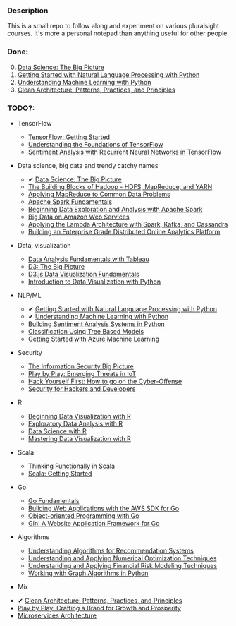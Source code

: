 
### Description

This is a small repo to follow along and experiment on various pluralsight courses. It's more a personal notepad than anything useful for other people.

### Done:

0. [Data Science: The Big Picture](https://app.pluralsight.com/library/courses/data-science-big-picture/table-of-contents)
1. [Getting Started with Natural Language Processing with Python](https://app.pluralsight.com/library/courses/python-natural-language-processing/table-of-contents)
2. [Understanding Machine Learning with Python](https://app.pluralsight.com/library/courses/python-understanding-machine-learning/table-of-contents)
3. [Clean Architecture: Patterns, Practices, and Principles](https://app.pluralsight.com/library/courses/clean-architecture-patterns-practices-principles/table-of-contents)


### TODO?:

* TensorFlow
  - [TensorFlow: Getting Started](https://app.pluralsight.com/library/courses/tensorflow-getting-started/table-of-contents)
  - [Understanding the Foundations of TensorFlow](https://app.pluralsight.com/library/courses/tensorflow-understanding-foundations/table-of-contents)
  - [Sentiment Analysis with Recurrent Neural Networks in TensorFlow](https://app.pluralsight.com/library/courses/tensorflow-sentiment-analysis-recurrent-neural-networks/table-of-contents)


* Data science, big data and trendy catchy names
  - &#10004;
 [Data Science: The Big Picture](https://app.pluralsight.com/library/courses/data-science-big-picture/table-of-contents)
  - [The Building Blocks of Hadoop - HDFS, MapReduce, and YARN](https://app.pluralsight.com/library/courses/building-blocks-hadoop-hdfs-mapreduce-yarn/table-of-contents)
  - [Applying MapReduce to Common Data Problems](https://app.pluralsight.com/library/courses/mapreduce-applying-common-data-problems/table-of-contents)
  - [Apache Spark Fundamentals](https://app.pluralsight.com/library/courses/apache-spark-fundamentals)
  - [Beginning Data Exploration and Analysis with Apache Spark](https://app.pluralsight.com/library/courses/apache-spark-beginning-data-exploration-analysis/table-of-contents)
  - [Big Data on Amazon Web Services](https://app.pluralsight.com/library/courses/big-data-amazon-web-services)
  - [Applying the Lambda Architecture with Spark, Kafka, and Cassandra](https://app.pluralsight.com/library/courses/spark-kafka-cassandra-applying-lambda-architecture/table-of-contents)
  - [Building an Enterprise Grade Distributed Online Analytics Platform](https://app.pluralsight.com/library/courses/building-enterprise-distributed-online-analytics-platform)


* Data, visualization
  - [Data Analysis Fundamentals with Tableau](https://app.pluralsight.com/library/courses/data-analysis-fundamentals-tableau/table-of-contents)
  - [D3: The Big Picture](https://app.pluralsight.com/library/courses/d3-big-picture/table-of-contents)
  - [D3.js Data Visualization Fundamentals](https://app.pluralsight.com/library/courses/d3js-data-visualization-fundamentals/table-of-contents)
  - [Introduction to Data Visualization with Python](https://app.pluralsight.com/library/courses/data-visualization-with-python-introduction/table-of-contents)


* NLP/ML
  - &#10004;
[Getting Started with Natural Language Processing with Python](https://app.pluralsight.com/library/courses/python-natural-language-processing/table-of-contents)
  - &#10004;
[Understanding Machine Learning with Python](https://app.pluralsight.com/library/courses/python-understanding-machine-learning/table-of-contents)
  - [Building Sentiment Analysis Systems in Python](https://app.pluralsight.com/library/courses/building-sentiment-analysis-systems-python/table-of-contents)
  - [Classification Using Tree Based Models](https://app.pluralsight.com/library/courses/tree-based-models-classification)
  - [Getting Started with Azure Machine Learning](https://app.pluralsight.com/library/courses/azure-machine-learning-getting-started)


* Security
  - [The Information Security Big Picture](https://app.pluralsight.com/library/courses/information-security-big-picture/table-of-contents)
  - [Play by Play: Emerging Threats in IoT](https://app.pluralsight.com/library/courses/play-by-play-emerging-threats-in-iot/table-of-contents)
  - [Hack Yourself First: How to go on the Cyber-Offense](https://app.pluralsight.com/library/courses/hack-yourself-first/table-of-contents)
  - [Security for Hackers and Developers](https://app.pluralsight.com/paths/skills/security-for-hackers-and-developers)


* R
  - [Beginning Data Visualization with R](https://app.pluralsight.com/library/courses/r-data-visualization-beginner/table-of-contents)
  - [Exploratory Data Analysis with R](https://app.pluralsight.com/library/courses/r-data-analysis/table-of-contents)
  - [Data Science with R](https://app.pluralsight.com/library/courses/r-data-science/table-of-contents)
  - [Mastering Data Visualization with R](https://app.pluralsight.com/library/courses/r-mastering-data-visualization/table-of-contents)


* Scala
  - [Thinking Functionally in Scala](https://app.pluralsight.com/library/courses/scala-thinking-functionally/table-of-contents)
  - [Scala: Getting Started](https://app.pluralsight.com/library/courses/scala-getting-started/table-of-contents)


* Go
  - [Go Fundamentals](https://app.pluralsight.com/library/courses/go-fundamentals/table-of-contents)
  - [Building Web Applications with the AWS SDK for Go](https://app.pluralsight.com/library/courses/aws-sdk-go-building-web-applications/table-of-contents)
  - [Object-oriented Programming with Go](https://app.pluralsight.com/library/courses/go-object-oriented-programming/table-of-contents)
  - [Gin: A Website Application Framework for Go](https://app.pluralsight.com/library/courses/gin-go-web-app-framework/table-of-contents)


* Algorithms
  - [Understanding Algorithms for Recommendation Systems](https://app.pluralsight.com/library/courses/algorithms-recommendation-systems/table-of-contents)
  - [Understanding and Applying Numerical Optimization Techniques](https://app.pluralsight.com/library/courses/numerical-optimization-techniques/table-of-contents)
  - [Understanding and Applying Financial Risk Modeling Techniques](https://app.pluralsight.com/library/courses/financial-risk-modeling-techniques/discussion)
  - [Working with Graph Algorithms in Python](https://app.pluralsight.com/library/courses/graph-algorithms-python/table-of-contents)


* Mix
 - &#10004;
[Clean Architecture: Patterns, Practices, and Principles](https://app.pluralsight.com/library/courses/clean-architecture-patterns-practices-principles/table-of-contents)
  - [Play by Play: Crafting a Brand for Growth and Prosperity](https://app.pluralsight.com/library/courses/play-by-play-crafting-a-brand-for-growth-and-prosperity/table-of-contents)
  - [Microservices Architecture](https://app.pluralsight.com/library/courses/microservices-architecture/table-of-contents)
